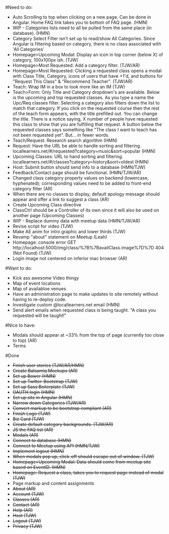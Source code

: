 #Need to do:
* Auto Scrolling to top when clicking on a new page. Can be done in Angular. Home FAQ link takes you to bottom of FAQ page. (HMN)
* WIP - Categories lists need to all be pulled from the same place (in database). (HMN)
* Category Select Filter isn’t set up to read/show All Categories. Since Angular is filtering based on category, there is no class associated with 'All Categories'
* Homepage>Upcoming Modal: Display an icon in top corner (below X) of category, 100x100px ish. (TJW)
* Homepage>Most Requested: Add a category filter. (TJW/AR)
* Homepage>Most Requested: Clicking a requested class opens a modal with Class Title, Category, icons of users that have +1'd, and buttons for "Request This Class" & "Recommend Teacher". (TJW/AR)
* Teach: Wrap IM in a box to look more like an IM (TJW)
* Teach>Form: Only Title and Category dropdown's are available. Below is the upcoming and top requested classes. As you type a name the Upc/Req classes filter. Selecting a category also filters down the list to match that category. If you click on the requested course then the rest of the teach form appears, with the title prefilled out. You can change the title. There is a notice saying, X number of people have requested this class to show that you are fulfilling that request. A button below the requested classes says something like "The class I want to teach has not been requested yet". But... in fewer words.
* Teach/Request: Research search algorithm (HMN)
* Request: Have the URL be able to handle sorting and filtering. locallearners.net/#/requested?category=music&sort=popular (HMN)
* Upcoming Classes: URL to hand sorting and filtering. locallearners.net/#/classes?category=history&sort=oldest (HMN)
* Host: Submit button should send info to a database (HMN/TJW)
* Feedback/Contact page should be functional. (HMN/TJW/AR)
* Changed class category property values on backend (lowercase, hyphenated); corresponding values need to be added to front-end category filter (AR)
* When there are no classes to display, default apology message should appear and offer a link to suggest a class (AR)
* Create Upcoming Class directive
* ClassCtrl should be a Controller of its own since it will also be used on another page (Upcoming Classes)
* WIP - Replace dummy data with meetup data (HMN/TJW/AR)
* Revise script for video (TJW)
* Make AE anim for intro graphic and lower thirds (TJW)
* Revamp "about" statement on Meetup (Leah)
* Homepage: console error GET http://localhost:5000/img/class/%7B%7BavailClass.image%7D%7D 404 (Not Found) (TJW)
* Login image not centered on inferior mac browser (AR)

#Want to do:
* Kick ass awesome Video thingy
* Map of event locations
* Map of availabloe venues
* Have an administration page to make updates to site remotely without having to re-deploy code.
* Investigate custom @locallearners.net email (HMN)
* Send alert emails when requested class is being taught. "A class you requested will be taught!"

#Nice to have:
* Modals should appear at ~33% from the top of page (currently too close to top) (AR)
* Terms



#Done
* ~~Finish user stories (TJW/AR/HMN)~~
* ~~Create Balsamiq Mockups (AR)~~
* ~~Set up Bower (HMN)~~
* ~~Set up Twitter-Bootstrap (TJW)~~
* ~~Set up Sass Boilerplate (TJW)~~
* ~~OAUTH login (HMN)~~
* ~~Set up site in Angular (HMN)~~
* ~~Narrow down Categories (TJW/AR)~~
* ~~Convert markup to be bootstrap compliant (AR)~~
* ~~Finish Logo (TJW)~~
* ~~Biz Card (TJW)~~
* ~~Create default category backgrounds. (TJW/AR)~~
* ~~JS the FAQ list (AR)~~
* ~~Modals (AR)~~
* ~~Connect to database (HMN)~~
* ~~Connect to Meetup using API (HMN/TJW)~~
* ~~Implement logout (HMN)~~
* ~~When modals pop up, click-off should escape out of window. (TJW)~~
* ~~Homepage>Upcoming Modal: Data should come from meetup site based on EventID. (HMN)~~
* ~~Homepage: Request a class, takes you to request page instead of modal (TJW)~~
* Page markup and content assignments
 * ~~About (AR)~~
 * ~~Account (TJW)~~
 * ~~Classes (AR)~~
 * ~~Contact (AR)~~
 * ~~Help (AR)~~
 * ~~Host (TJW)~~
 * ~~Logout (TJW)~~
 * ~~Privacy (TJW)~~